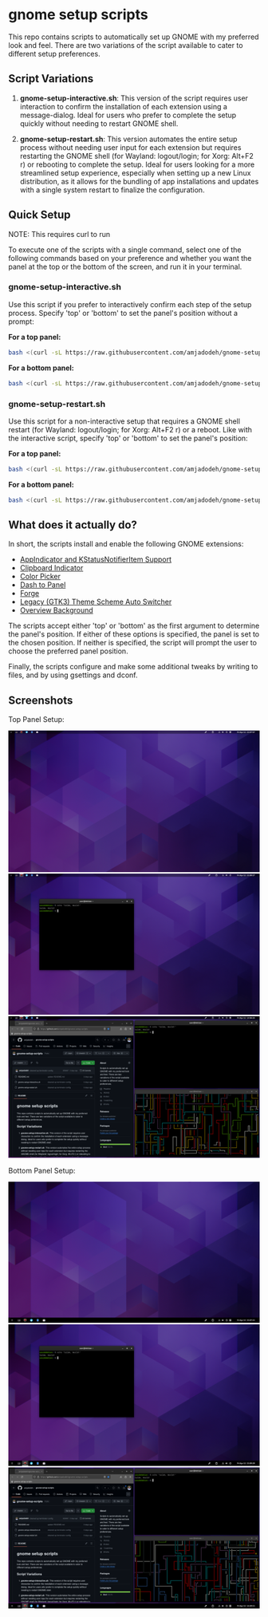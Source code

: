 
# gnome setup scripts

This repo contains scripts to automatically set up GNOME with my preferred look and feel. There are two variations of the script available to cater to different setup preferences.

## Script Variations

1. **gnome-setup-interactive.sh**: This version of the script requires user interaction to confirm the installation of each extension using a message-dialog. Ideal for users who prefer to complete the setup quickly without needing to restart GNOME shell.

2. **gnome-setup-restart.sh**: This version automates the entire setup process without needing user input for each extension but requires restarting the GNOME shell (for Wayland: logout/login; for Xorg: Alt+F2 r) or rebooting to complete the setup. Ideal for users looking for a more streamlined setup experience, especially when setting up a new Linux distribution, as it allows for the bundling of app installations and updates with a single system restart to finalize the configuration.

## Quick Setup

NOTE: This requires curl to run

To execute one of the scripts with a single command, select one of the following commands based on your preference and whether you want the panel at the top or the bottom of the screen, and run it in your terminal.

### gnome-setup-interactive.sh

Use this script if you prefer to interactively confirm each step of the setup process. Specify 'top' or 'bottom' to set the panel's position without a prompt:

**For a top panel:**
```bash
bash <(curl -sL https://raw.githubusercontent.com/amjadodeh/gnome-setup-scripts/master/gnome-setup-interactive.sh) top
```
**For a bottom panel:**
```bash
bash <(curl -sL https://raw.githubusercontent.com/amjadodeh/gnome-setup-scripts/master/gnome-setup-interactive.sh) bottom
```

### gnome-setup-restart.sh

Use this script for a non-interactive setup that requires a GNOME shell restart (for Wayland: logout/login; for Xorg: Alt+F2 r) or a reboot. Like with the interactive script, specify 'top' or 'bottom' to set the panel's position:

**For a top panel:**
```bash
bash <(curl -sL https://raw.githubusercontent.com/amjadodeh/gnome-setup-scripts/master/gnome-setup-restart.sh) top
```
**For a bottom panel:**
```bash
bash <(curl -sL https://raw.githubusercontent.com/amjadodeh/gnome-setup-scripts/master/gnome-setup-restart.sh) bottom
```

## What does it actually do?

In short, the scripts install and enable the following GNOME extensions:

- [AppIndicator and KStatusNotifierItem Support](https://extensions.gnome.org/extension/615/appindicator-support/)
- [Clipboard Indicator](https://extensions.gnome.org/extension/779/clipboard-indicator/)
- [Color Picker](https://extensions.gnome.org/extension/3396/color-picker/)
- [Dash to Panel](https://extensions.gnome.org/extension/1160/dash-to-panel/)
- [Forge](https://extensions.gnome.org/extension/4481/forge/)
- [Legacy (GTK3) Theme Scheme Auto Switcher](https://extensions.gnome.org/extension/4998/legacy-gtk3-theme-scheme-auto-switcher/)
- [Overview Background](https://extensions.gnome.org/extension/5856/overview-background/)

The scripts accept either 'top' or 'bottom' as the first argument to determine the panel's position. If either of these options is specified, the panel is set to the chosen position. If neither is specified, the script will prompt the user to choose the preferred panel position.

Finally, the scripts configure and make some additional tweaks by writing to files, and by using gsettings and dconf.

## Screenshots

Top Panel Setup:

![top panel setup](screenshots/top-panel-setup.png)
![top panel setup no tiling](screenshots/top-panel-setup-no-tiling.png)
![top panel setup tiling](screenshots/top-panel-setup-tiling.png)

Bottom Panel Setup:

![bottom panel setup](screenshots/bottom-panel-setup.png)
![bottom panel setup no tiling](screenshots/bottom-panel-setup-no-tiling.png)
![bottom panel setup tiling](screenshots/bottom-panel-setup-tiling.png)

